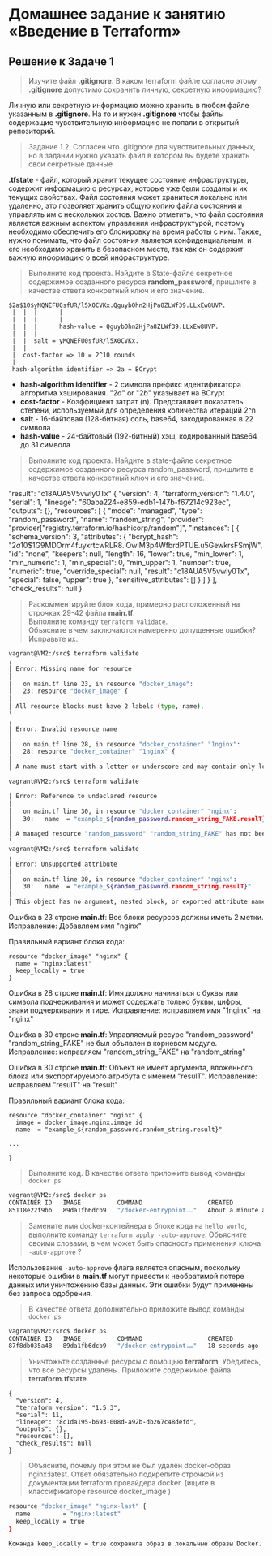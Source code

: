 # Домашнее задание к занятию «Введение в Terraform»

## Решение к Задаче 1

>Изучите файл **.gitignore**. В каком terraform файле согласно этому **.gitignore** допустимо сохранить личную, секретную информацию?

Личную или секретную информацию можно хранить в любом файле указанным в **.gitignore**. На то и нужен **.gitignore** чтобы файлы содержащие чувствительную информацию не попали в открытый репозиторий.

>Задание 1.2. Согласен что .gitignore для чувствительных данных, но в задании нужно указать файл в котором вы будете хранить свои секретные данные

**.tfstate** - файл, который хранит текущее состояние инфраструктуры, содержит информацию о ресурсах, которые уже были созданы и их текущих свойствах. Файл состояния может храниться локально или удаленно, это позволяет хранить общую копию файла состояния и управлять им с нескольких хостов. Важно отметить, что файл состояния является важным аспектом управления инфраструктурой, поэтому необходимо обеспечить его блокировку на время работы с ним. Также, нужно понимать, что файл состояния является конфиденциальным, и его необходимо хранить в безопасном месте, так как он содержит важную информацию о всей инфраструктуре.

>Выполните код проекта. Найдите  в State-файле секретное содержимое созданного ресурса **random_password**, пришлите в качестве ответа конкретный ключ и его значение.

```text
$2a$10$yMQNEFU0sfUR/l5X0CVKx.QguybOhn2HjPa8ZLWf39.LLxEw8UVP.
 |  |  |      |
 |  |  |      |
 |  |  |      hash-value = QguybOhn2HjPa8ZLWf39.LLxEw8UVP.
 |  |  |
 |  |  salt = yMQNEFU0sfUR/l5X0CVKx.
 |  |
 |  cost-factor => 10 = 2^10 rounds
 |
 hash-algorithm identifier => 2a = BCrypt
 ```

- **hash-algorithm identifier** - 2 символа префикс идентификатора алгоритма хэширования. "$2a$" or "$2b$" указывает на BCrypt
- **cost-factor** - Коэффициент затрат (n). Представляет показатель степени, используемый для определения количества итераций 2^n
- **salt** - 16-байтовая (128-битная) соль, base64, закодированная в 22 символа
- **hash-value** - 24-байтовый (192-битный) хэш, кодированный base64 до 31 символа

>Выполните код проекта. Найдите в state-файле секретное содержимое созданного ресурса random_password, пришлите в качестве ответа конкретный ключ и его значение.

"result": "c18AUA5V5vwly0Tx"
{
  "version": 4,
  "terraform_version": "1.4.0",
  "serial": 1,
  "lineage": "60aba224-e859-edb1-147b-f67214c923ec",
  "outputs": {},
  "resources": [
    {
      "mode": "managed",
      "type": "random_password",
      "name": "random_string",
      "provider": "provider[\"registry.terraform.io/hashicorp/random\"]",
      "instances": [
        {
          "schema_version": 3,
          "attributes": {
            "bcrypt_hash": "$2a$10$1G9MDOrm4fuyxrtcwRLR8.iOwIM3p4WfbrdPTUE.u5GewkrsFSmjW",
            "id": "none",
            "keepers": null,
            "length": 16,
            "lower": true,
            "min_lower": 1,
            "min_numeric": 1,
            "min_special": 0,
            "min_upper": 1,
            "number": true,
            "numeric": true,
            "override_special": null,
            "result": "c18AUA5V5vwly0Tx",
            "special": false,
            "upper": true
          },
          "sensitive_attributes": []
        }
      ]
    }
  ],
  "check_results": null
}

>Раскомментируйте блок кода, примерно расположенный на строчках 29-42 файла **main.tf**.  
>Выполните команду ```terraform validate```.  
>Объясните в чем заключаются намеренно допущенные ошибки? Исправьте их.

```bash
vagrant@VM2:/src$ terraform validate
╷
│ Error: Missing name for resource
│
│   on main.tf line 23, in resource "docker_image":
│   23: resource "docker_image" {
│
│ All resource blocks must have 2 labels (type, name).
╵
╷
│ Error: Invalid resource name
│
│   on main.tf line 28, in resource "docker_container" "1nginx":
│   28: resource "docker_container" "1nginx" {
│
│ A name must start with a letter or underscore and may contain only letters, digits, underscores, and dashes.

vagrant@VM2:/src$ terraform validate

│ Error: Reference to undeclared resource
│
│   on main.tf line 30, in resource "docker_container" "nginx":
│   30:   name  = "example_${random_password.random_string_FAKE.resulT}"
│
│ A managed resource "random_password" "random_string_FAKE" has not been declared in the root module.
╵
vagrant@VM2:/src$ terraform validate
╷
│ Error: Unsupported attribute
│
│   on main.tf line 30, in resource "docker_container" "nginx":
│   30:   name  = "example_${random_password.random_string.resulT}"
│
│ This object has no argument, nested block, or exported attribute named "resulT". Did you mean "result"?
```

Ошибка в 23 строке **main.tf**: Все блоки ресурсов должны иметь 2 метки. Исправление: Добавляем имя "nginx"

Правильный вариант блока кода:

```hcl
resource "docker_image" "nginx" {
  name = "nginx:latest"
  keep_locally = true
}
```

Ошибка в 28 строке **main.tf**: Имя должно начинаться с буквы или символа подчеркивания и может содержать только буквы, цифры, знаки подчеркивания и тире. Исправление: исправляем имя "1nginx" на "nginx"

Ошибка в 30 строке **main.tf**: Управляемый ресурс "random_password" "random_string_FAKE" не был объявлен в корневом модуле. Исправление: исправляем "random_string_FAKE" на "random_string"

Ошибка в 30 строке **main.tf**: Объект не имеет аргумента, вложенного блока или экспортируемого атрибута с именем "resulT". Исправление: исправляем "resulT" на "result"

Правильный вариант блока кода:

```hcl
resource "docker_container" "nginx" {
  image = docker_image.nginx.image_id
  name  = "example_${random_password.random_string.result}"

...

}
```

>Выполните код. В качестве ответа приложите вывод команды ```docker ps```

```bash
vagrant@VM2:/src$ docker ps
CONTAINER ID   IMAGE          COMMAND                  CREATED              STATUS          PORTS                  NAMES
85118e22f9bb   89da1fb6dcb9   "/docker-entrypoint.…"   About a minute ago   Up 58 seconds   0.0.0.0:8000->80/tcp   example_t3GWKTLRAxlGUh6Q
```

>Замените имя docker-контейнера в блоке кода на ```hello_world```, выполните команду ```terraform apply -auto-approve```.
>Объясните своими словами, в чем может быть опасность применения ключа  ```-auto-approve``` ?

Использование ```-auto-approve``` флага является опасным, поскольку некоторые ошибки в **main.tf** могут привести к необратимой потере данных или уничтожению базы данных. Эти ошибки будут применены без запроса одобрения.

>В качестве ответа дополнительно приложите вывод команды ```docker ps```

```bash
vagrant@VM2:/src$ docker ps
CONTAINER ID   IMAGE          COMMAND                  CREATED          STATUS          PORTS                  NAMES
87f8db035a48   89da1fb6dcb9   "/docker-entrypoint.…"   18 seconds ago   Up 13 seconds   0.0.0.0:8000->80/tcp   hello_world_t3GWKTLRAxlGUh6Q
```

>Уничтожьте созданные ресурсы с помощью **terraform**. Убедитесь, что все ресурсы удалены. Приложите содержимое файла **terraform.tfstate**.

```hcl
{
  "version": 4,
  "terraform_version": "1.5.3",
  "serial": 11,
  "lineage": "8c1da195-b693-008d-a92b-db267c48defd",
  "outputs": {},
  "resources": [],
  "check_results": null
}
```

>Объясните, почему при этом не был удалён docker-образ nginx:latest. Ответ обязательно подкрепите строчкой из документации terraform провайдера docker. (ищите в классификаторе resource docker_image )

```bash
resource "docker_image" "nginx-last" {
  name         = "nginx:latest"
  keep_locally = true
}
```
```text
Команда keep_locally = true сохранила образ в локальные образы Docker.
```
